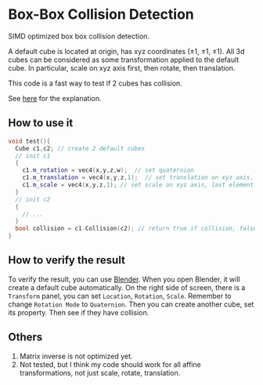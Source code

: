# Box-Box Collision Detection

SIMD optimized box box collision detection.

A default cube is located at origin, has xyz coordinates (±1, ±1, ±1). All 3d cubes can be considered as some transformation applied to the default cube. 
In particular, scale on xyz axis first, then rotate, then translation.

This code is a fast way to test if 2 cubes has collision.

See [here](detail.md) for the explanation.

## How to use it

```cpp
void test(){
  Cube c1,c2; // create 2 default cubes
  // init c1
  {
    c1.m_rotation = vec4(x,y,z,w);  // set quaternion
    c1.m_translation = vec4(x,y,z,1);  // set translation on xyz axis, last element 1 doesn't matter here
    c1.m_scale = vec4(x,y,z,1); // set scale on xyz axis, last element 1 doesn't matter here
  }
  // init c2
  {
    // ...
  }
  bool collision = c1.Collision(c2); // return true if collision, false no collision
}
```
## How to verify the result

To verify the result, you can use [Blender](https://www.blender.org/). When you open Blender, it will create a default cube automatically. On the right side of screen, there is a `Transform` panel, you can set `Location`, `Rotation`, `Scale`. Remember to change `Rotation Mode` to `Quaternion`. Then you can create another cube, set its property. Then see if they have collision. 

## Others
1. Matrix inverse is not optimized yet.
2. Not tested, but I think my code should work for all affine transformations, not just scale, rotate, translation.

